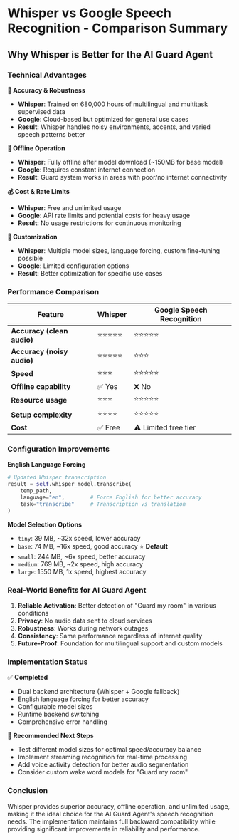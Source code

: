 # Whisper vs Google Speech Recognition - Comparison Summary

## Why Whisper is Better for the AI Guard Agent

### Technical Advantages

**🎯 Accuracy & Robustness**
- **Whisper**: Trained on 680,000 hours of multilingual and multitask supervised data
- **Google**: Cloud-based but optimized for general use cases
- **Result**: Whisper handles noisy environments, accents, and varied speech patterns better

**🔌 Offline Operation**
- **Whisper**: Fully offline after model download (~150MB for base model)
- **Google**: Requires constant internet connection
- **Result**: Guard system works in areas with poor/no internet connectivity

**💰 Cost & Rate Limits**
- **Whisper**: Free and unlimited usage
- **Google**: API rate limits and potential costs for heavy usage
- **Result**: No usage restrictions for continuous monitoring

**🔧 Customization**
- **Whisper**: Multiple model sizes, language forcing, custom fine-tuning possible
- **Google**: Limited configuration options
- **Result**: Better optimization for specific use cases

### Performance Comparison

| Feature | Whisper | Google Speech Recognition |
|---------|---------|---------------------------|
| **Accuracy (clean audio)** | ⭐⭐⭐⭐⭐ | ⭐⭐⭐⭐⭐ |
| **Accuracy (noisy audio)** | ⭐⭐⭐⭐⭐ | ⭐⭐⭐ |
| **Speed** | ⭐⭐⭐ | ⭐⭐⭐⭐⭐ |
| **Offline capability** | ✅ Yes | ❌ No |
| **Resource usage** | ⭐⭐⭐ | ⭐⭐⭐⭐⭐ |
| **Setup complexity** | ⭐⭐⭐⭐ | ⭐⭐⭐⭐⭐ |
| **Cost** | ✅ Free | ⚠️ Limited free tier |

### Configuration Improvements

**English Language Forcing**
```python
# Updated Whisper transcription
result = self.whisper_model.transcribe(
    temp_path, 
    language="en",        # Force English for better accuracy
    task="transcribe"     # Transcription vs translation
)
```

**Model Selection Options**
- `tiny`: 39 MB, ~32x speed, lower accuracy
- `base`: 74 MB, ~16x speed, good accuracy ⭐ **Default**
- `small`: 244 MB, ~6x speed, better accuracy
- `medium`: 769 MB, ~2x speed, high accuracy
- `large`: 1550 MB, 1x speed, highest accuracy

### Real-World Benefits for AI Guard Agent

1. **Reliable Activation**: Better detection of "Guard my room" in various conditions
2. **Privacy**: No audio data sent to cloud services
3. **Robustness**: Works during network outages
4. **Consistency**: Same performance regardless of internet quality
5. **Future-Proof**: Foundation for multilingual support and custom models

### Implementation Status

✅ **Completed**
- Dual backend architecture (Whisper + Google fallback)
- English language forcing for better accuracy
- Configurable model sizes
- Runtime backend switching
- Comprehensive error handling

🔄 **Recommended Next Steps**
- Test different model sizes for optimal speed/accuracy balance
- Implement streaming recognition for real-time processing
- Add voice activity detection for better audio segmentation
- Consider custom wake word models for "Guard my room"

### Conclusion

Whisper provides superior accuracy, offline operation, and unlimited usage, making it the ideal choice for the AI Guard Agent's speech recognition needs. The implementation maintains full backward compatibility while providing significant improvements in reliability and performance.